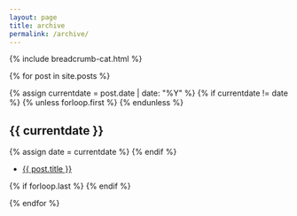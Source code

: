 ```yaml
---
layout: page
title: archive
permalink: /archive/
---
```

{% include breadcrumb-cat.html %}

{% for post in site.posts %}

{% assign currentdate = post.date | date: "%Y" %}
{% if currentdate != date %}
{% unless forloop.first %}
{% endunless %}
<h2>{{ currentdate }}</h2>
{% assign date = currentdate %}
{% endif %}
<ul>
	<li>
		<a href="{{ post.url }}">{{ post.title }}</a>
	</li>
</ul>
{% if forloop.last %}
{% endif %}

{% endfor %}